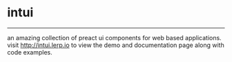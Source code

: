 # intui
----

an amazing collection of preact ui components for web based applications.
visit http://intui.lerp.io to view the demo and documentation page along with code examples.
